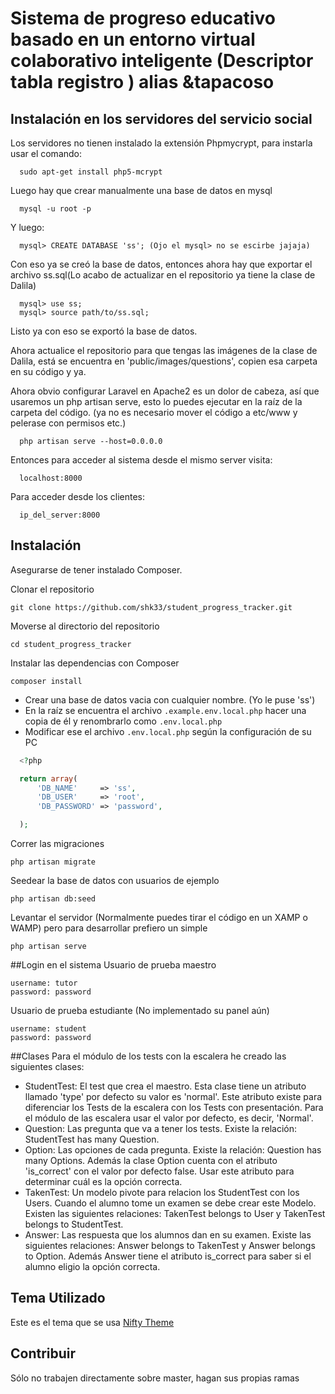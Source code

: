 # Sistema de progreso educativo basado en un entorno virtual colaborativo inteligente (Descriptor tabla registro ) alias &tapacoso

## Instalación en los servidores del servicio social
Los servidores no tienen instalado la extensión Phpmycrypt, para instarla  usar el comando:
``` 
  sudo apt-get install php5-mcrypt
```

Luego hay que crear manualmente una base de datos en mysql
``` 
  mysql -u root -p
```
Y luego:
``` 
  mysql> CREATE DATABASE 'ss'; (Ojo el mysql> no se escirbe jajaja)
```

Con eso ya se creó la base de datos, entonces ahora hay que exportar el archivo ss.sql(Lo acabo de actualizar en el repositorio ya tiene la clase de Dalila)
``` 
  mysql> use ss;
  mysql> source path/to/ss.sql;
```
Listo ya con eso se exportó la base de datos.

Ahora actualice el repositorio para que tengas las imágenes de la clase de Dalila,
está se encuentra en 'public/images/questions', copien esa carpeta en su código y ya.

Ahora obvio configurar Laravel en Apache2 es un dolor de cabeza, así que usaremos un php artisan serve, esto lo puedes ejecutar en la raíz de la carpeta del código. (ya no es necesario mover el código a etc/www y pelerase con permisos etc.)

``` 
  php artisan serve --host=0.0.0.0
```
Entonces para acceder al sistema desde el mismo server visita:
``` 
  localhost:8000
```
Para acceder desde los clientes:
``` 
  ip_del_server:8000
```

## Instalación

Asegurarse de tener instalado Composer.

Clonar el repositorio
```
git clone https://github.com/shk33/student_progress_tracker.git
```
Moverse al directorio del repositorio
```
cd student_progress_tracker
```
Instalar las dependencias con Composer
```
composer install
```

* Crear una base de datos vacia con cualquier nombre. (Yo le puse 'ss')
* En la raíz se encuentra el archivo ```.example.env.local.php``` hacer una copia de él y renombrarlo como ```.env.local.php```
* Modificar ese el archivo ```.env.local.php``` según la configuración de su PC
```php
  <?php

  return array(
      'DB_NAME'     => 'ss',
      'DB_USER'     => 'root',
      'DB_PASSWORD' => 'password',

  );
```

Correr las migraciones
```
php artisan migrate
```

Seedear la base de datos con usuarios de ejemplo
```
php artisan db:seed
```

Levantar el servidor (Normalmente puedes tirar el código en un XAMP o WAMP) pero para desarrollar prefiero un simple
```
php artisan serve
```

##Login en el sistema
Usuario de prueba maestro
```
username: tutor
password: password
```

Usuario de prueba estudiante (No implementado su panel aún)
```
username: student
password: password
```

##Clases
Para el módulo de los tests con la escalera he creado las siguientes clases:
* StudentTest: El test que crea el maestro. Esta clase tiene un atributo llamado 'type' por defecto su valor es 'normal'. Este atributo existe para diferenciar los Tests de la escalera con los Tests con presentación. Para el módulo de las escalera usar el valor por defecto, es decir, 'Normal'.
* Question:  Las pregunta que va a tener los tests. Existe la relación: StudentTest has many Question.
* Option: Las opciones de cada pregunta. Existe la relación: Question has many Options. Además la clase Option cuenta con el atributo 'is_correct' con el valor por defecto false. Usar este atributo para determinar cuál es la opción correcta.
* TakenTest: Un modelo pivote para relacion los StudentTest con los Users. Cuando el alumno tome un examen se debe crear este Modelo. Existen las siguientes relaciones: TakenTest belongs to User y TakenTest belongs to StudentTest.
* Answer: Las respuesta que los alumnos dan en su examen. Existe las siguientes relaciones: Answer belongs to TakenTest y Answer belongs to Option. Además Answer tiene el atributo is_correct para saber si el alumno eligio la opción correcta. 

## Tema Utilizado
Este es el tema que se usa [Nifty Theme](http://www.themeon.net/nifty/v2.3/index.html)

## Contribuir
Sólo no trabajen directamente sobre master, hagan sus propias ramas